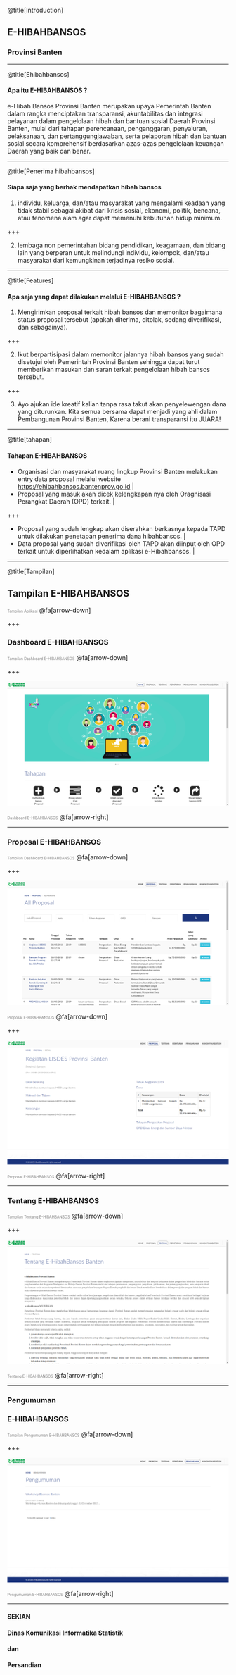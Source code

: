 @title[Introduction]

## E-HIBAH<span class="gold">BANSOS</span>
### Provinsi Banten
---

@title[Ehibahbansos]

#### Apa itu E-HIBAH<span class="gold">BANSOS</span> ?

e-Hibah Bansos Provinsi Banten merupakan upaya Pemerintah Banten dalam rangka menciptakan transparansi, akuntabilitas dan integrasi pelayanan dalam pengelolaan hibah dan bantuan sosial Daerah Provinsi Banten, mulai dari tahapan perencanaan, penganggaran, penyaluran, pelaksanaan, dan pertanggungjawaban, serta pelaporan hibah dan bantuan sosial secara komprehensif berdasarkan azas-azas pengelolaan keuangan Daerah yang baik dan benar.

---

@title[Penerima hibahbansos]

#### Siapa saja yang berhak mendapatkan hibah bansos
 1. individu, keluarga, dan/atau masyarakat yang mengalami keadaan yang tidak stabil sebagai akibat dari krisis sosial, ekonomi, politik, bencana, atau fenomena alam agar dapat memenuhi kebutuhan hidup minimum.
 
+++
 
 2. lembaga non pemerintahan bidang pendidikan, keagamaan, dan bidang lain yang berperan untuk melindungi individu, kelompok, dan/atau masyarakat dari kemungkinan terjadinya resiko sosial.

---

@title[Features]

#### Apa saja yang dapat dilakukan melalui E-HIBAH<span class="gold">BANSOS</span> ?
 1. Mengirimkan proposal terkait hibah bansos dan memonitor bagaimana status proposal tersebut (apakah diterima, ditolak, sedang diverifikasi, dan sebagainya).
 
+++
 
 2. Ikut berpartisipasi dalam memonitor jalannya hibah bansos yang sudah disetujui oleh Pemerintah Provinsi Banten sehingga dapat turut memberikan masukan dan saran terkait pengelolaan hibah bansos tersebut.
 
+++
 
 3. Ayo ajukan ide kreatif kalian tanpa rasa takut akan penyelewengan dana yang diturunkan. Kita semua bersama dapat menjadi yang ahli dalam Pembangunan Provinsi Banten, Karena berani transparansi itu JUARA!

---

@title[tahapan]

#### Tahapan E-HIBAH<span class="gold">BANSOS

 - Organisasi dan masyarakat ruang lingkup Provinsi Banten melakukan entry data proposal melalui website https://ehibahbansos.bantenprov.go.id |
 - Proposal yang masuk akan dicek kelengkapan nya oleh Oragnisasi Perangkat Daerah (OPD) terkait. |
 
+++
 
 - Proposal yang sudah lengkap akan diserahkan berkasnya kepada TAPD untuk dilakukan penetapan penerima dana hibahbansos. |
 - Data proposal yang sudah diverifikasi oleh TAPD akan diinput oleh OPD terkait untuk diperlihatkan kedalam aplikasi e-Hibahbansos. |

---

@title[Tampilan]

## Tampilan E-HIBAH<span class="gold">BANSOS

<span style="font-size:0.6em; color:gray">Tampilan Aplikasi</span>
@fa[arrow-down]

+++

### Dashboard E-HIBAH<span class="gold">BANSOS

<span style="font-size:0.6em; color:gray">Tampilan Dashboard E-HIBAHBANSOS</span>
@fa[arrow-down]

+++

![Tampilan Home1](/assets/image/20180720_dashboard-hibahbansos.png)

<span style="font-size:0.6em; color:gray">Dashboard E-HIBAHBANSOS</span>
@fa[arrow-right]

---

### Proposal E-HIBAH<span class="gold">BANSOS

<span style="font-size:0.6em; color:gray">Tampilan Dashboard E-HIBAHBANSOS</span>
@fa[arrow-down]

+++

![Tampilan Home1](/assets/image/20180720_proposal-hibahbansos1.png)

<span style="font-size:0.6em; color:gray">Proposal E-HIBAHBANSOS</span>
@fa[arrow-down]

+++

![Tampilan Home1](/assets/image/20180720_proposal-hibahbansos2.png)

<span style="font-size:0.6em; color:gray">Proposal E-HIBAHBANSOS</span>
@fa[arrow-right]

---

### Tentang E-HIBAH<span class="gold">BANSOS

<span style="font-size:0.6em; color:gray">Tampilan Tentang E-HIBAHBANSOS</span>
@fa[arrow-down]

+++

![Tampilan Home1](/assets/image/20180720_tentang-hibahbansos.png)

<span style="font-size:0.6em; color:gray">Tentang E-HIBAHBANSOS</span>
@fa[arrow-right]

---

### Pengumuman
### E-HIBAH<span class="gold">BANSOS

<span style="font-size:0.6em; color:gray">Tampilan Pengumuman E-HIBAHBANSOS</span>
@fa[arrow-down]

+++

![Tampilan Home1](/assets/image/20180720_pengumuman-hibahbansos.png)

<span style="font-size:0.6em; color:gray">Pengumuman E-HIBAHBANSOS</span>
@fa[arrow-right]

---

#### SEKIAN
#### Dinas <span class="gold">Komunikasi Informatika Statistik</span>
#### dan
#### <span class="gold">Persandian</span>
